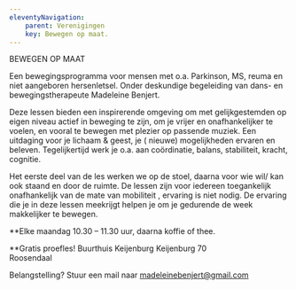 ```yaml
---
eleventyNavigation:
    parent: Verenigingen
    key: Bewegen op maat.
---
```


BEWEGEN OP MAAT
 
Een bewegingsprogramma voor mensen met o.a. Parkinson, MS, reuma en niet aangeboren hersenletsel. 
Onder deskundige begeleiding van dans- en bewegingstherapeute Madeleine Benjert.

Deze lessen bieden een inspirerende omgeving om met gelijkgestemden op eigen niveau actief in beweging te zijn, 
om je vrijer en onafhankelijker te voelen, en vooral te bewegen met plezier op passende muziek. 
Een uitdaging voor je lichaam & geest, je ( nieuwe) mogelijkheden ervaren en beleven. 
Tegelijkertijd werk je o.a. aan coördinatie, balans, stabiliteit, kracht, cognitie. 

Het eerste deel van de les werken we op de stoel, daarna voor wie wil/ kan ook staand en door de ruimte.
De lessen zijn voor iedereen toegankelijk onafhankelijk van de mate van mobiliteit , ervaring is niet nodig. 
De ervaring die je in deze lessen meekrijgt helpen je om je gedurende de week makkelijker te bewegen.

**Elke maandag 10.30 – 11.30 uur, daarna koffie of thee.

**Gratis proefles!
Buurthuis Keijenburg
Keijenburg 70						
Roosendaal

Belangstelling? Stuur een mail naar madeleinebenjert@gmail.com
						
